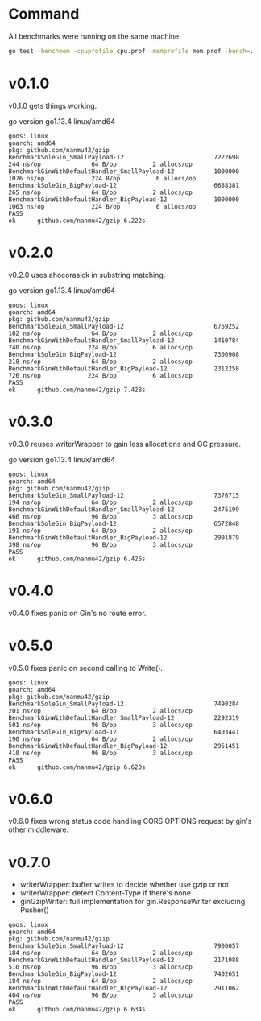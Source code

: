 # Command

All benchmarks were running on the same machine.

```bash
go test -benchmem -cpuprofile cpu.prof -memprofile mem.prof -bench=.
```

# v0.1.0

v0.1.0 gets things working.

go version go1.13.4 linux/amd64

```
goos: linux
goarch: amd64
pkg: github.com/nanmu42/gzip
BenchmarkSoleGin_SmallPayload-12                         7222698               244 ns/op              64 B/op          2 allocs/op
BenchmarkGinWithDefaultHandler_SmallPayload-12           1000000              1076 ns/op             224 B/op          6 allocs/op
BenchmarkSoleGin_BigPayload-12                           6688381               265 ns/op              64 B/op          2 allocs/op
BenchmarkGinWithDefaultHandler_BigPayload-12             1000000              1063 ns/op             224 B/op          6 allocs/op
PASS
ok      github.com/nanmu42/gzip 6.222s
```

# v0.2.0

v0.2.0 uses ahocorasick in substring matching.

go version go1.13.4 linux/amd64

```
goos: linux
goarch: amd64
pkg: github.com/nanmu42/gzip
BenchmarkSoleGin_SmallPayload-12                         6769252               182 ns/op              64 B/op          2 allocs/op
BenchmarkGinWithDefaultHandler_SmallPayload-12           1410784               740 ns/op             224 B/op          6 allocs/op
BenchmarkSoleGin_BigPayload-12                           7300908               218 ns/op              64 B/op          2 allocs/op
BenchmarkGinWithDefaultHandler_BigPayload-12             2312258               726 ns/op             224 B/op          6 allocs/op
PASS
ok      github.com/nanmu42/gzip 7.428s
```

# v0.3.0

v0.3.0 reuses writerWrapper to gain less allocations and GC pressure.

go version go1.13.4 linux/amd64

```
goos: linux
goarch: amd64
pkg: github.com/nanmu42/gzip
BenchmarkSoleGin_SmallPayload-12                         7376715               194 ns/op              64 B/op          2 allocs/op
BenchmarkGinWithDefaultHandler_SmallPayload-12           2475199               466 ns/op              96 B/op          3 allocs/op
BenchmarkSoleGin_BigPayload-12                           6572848               191 ns/op              64 B/op          2 allocs/op
BenchmarkGinWithDefaultHandler_BigPayload-12             2991879               398 ns/op              96 B/op          3 allocs/op
PASS
ok      github.com/nanmu42/gzip 6.425s
```

# v0.4.0

v0.4.0 fixes panic on Gin's no route error.

# v0.5.0

v0.5.0 fixes panic on second calling to Write().

```
goos: linux
goarch: amd64
pkg: github.com/nanmu42/gzip
BenchmarkSoleGin_SmallPayload-12                         7490284               201 ns/op              64 B/op          2 allocs/op
BenchmarkGinWithDefaultHandler_SmallPayload-12           2292319               501 ns/op              96 B/op          3 allocs/op
BenchmarkSoleGin_BigPayload-12                           6403441               190 ns/op              64 B/op          2 allocs/op
BenchmarkGinWithDefaultHandler_BigPayload-12             2951451               410 ns/op              96 B/op          3 allocs/op
PASS
ok      github.com/nanmu42/gzip 6.620s
```

# v0.6.0

v0.6.0 fixes wrong status code handling CORS OPTIONS request by gin's other middleware.

# v0.7.0

* writerWrapper: buffer writes to decide whether use gzip or not
* writerWrapper: detect Content-Type if there's none
* ginGzipWriter: full implementation for gin.ResponseWriter excluding Pusher()


```
goos: linux
goarch: amd64
pkg: github.com/nanmu42/gzip
BenchmarkSoleGin_SmallPayload-12                         7900057               184 ns/op              64 B/op          2 allocs/op
BenchmarkGinWithDefaultHandler_SmallPayload-12           2171088               510 ns/op              96 B/op          3 allocs/op
BenchmarkSoleGin_BigPayload-12                           7402651               184 ns/op              64 B/op          2 allocs/op
BenchmarkGinWithDefaultHandler_BigPayload-12             2911062               404 ns/op              96 B/op          3 allocs/op
PASS
ok      github.com/nanmu42/gzip 6.634s
```